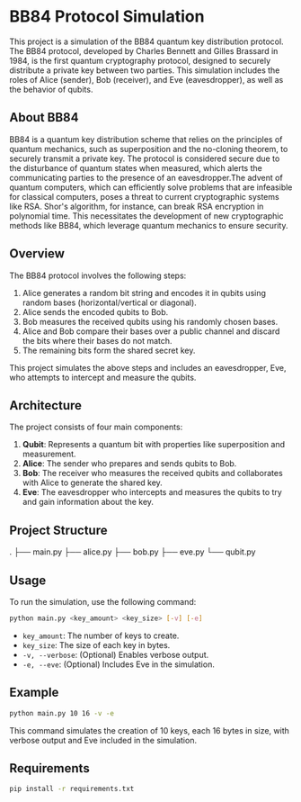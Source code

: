 # BB84 Protocol Simulation

This project is a simulation of the BB84 quantum key distribution protocol. The BB84 protocol, developed by Charles Bennett and Gilles Brassard in 1984, is the first quantum cryptography protocol, designed to securely distribute a private key between two parties. This simulation includes the roles of Alice (sender), Bob (receiver), and Eve (eavesdropper), as well as the behavior of qubits.

## About BB84
BB84 is a quantum key distribution scheme that relies on the principles of quantum mechanics, such as superposition and the no-cloning theorem, to securely transmit a private key. The protocol is considered secure due to the disturbance of quantum states when measured, which alerts the communicating parties to the presence of an eavesdropper.The advent of quantum computers, which can efficiently solve problems that are infeasible for classical computers, poses a threat to current cryptographic systems like RSA. Shor's algorithm, for instance, can break RSA encryption in polynomial time. This necessitates the development of new cryptographic methods like BB84, which leverage quantum mechanics to ensure security.

## Overview
The BB84 protocol involves the following steps:
1. Alice generates a random bit string and encodes it in qubits using random bases (horizontal/vertical or diagonal).
2. Alice sends the encoded qubits to Bob.
3. Bob measures the received qubits using his randomly chosen bases.
4. Alice and Bob compare their bases over a public channel and discard the bits where their bases do not match.
5. The remaining bits form the shared secret key.

This project simulates the above steps and includes an eavesdropper, Eve, who attempts to intercept and measure the qubits.

## Architecture
The project consists of four main components:
1. **Qubit**: Represents a quantum bit with properties like superposition and measurement.
2. **Alice**: The sender who prepares and sends qubits to Bob.
3. **Bob**: The receiver who measures the received qubits and collaborates with Alice to generate the shared key.
4. **Eve**: The eavesdropper who intercepts and measures the qubits to try and gain information about the key.

## Project Structure

.
├── main.py
├── alice.py
├── bob.py
├── eve.py
└── qubit.py


## Usage
To run the simulation, use the following command:
```bash
python main.py <key_amount> <key_size> [-v] [-e]
```

- `key_amount`: The number of keys to create.
- `key_size`: The size of each key in bytes.
- `-v, --verbose`: (Optional) Enables verbose output.
- `-e, --eve`: (Optional) Includes Eve in the simulation.

## Example

```bash
python main.py 10 16 -v -e
```

This command simulates the creation of 10 keys, each 16 bytes in size, with verbose output and Eve included in the simulation.

## Requirements

```bash
pip install -r requirements.txt
```


